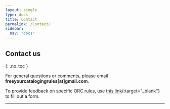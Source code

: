 ```yaml
---
layout: single
type: docs
title: Contact
permalink: /Contact/
sidebar:
  nav: "docs"
---
```


## Contact us
{: .no_toc }

For general questions or comments, please email **freeyourcatalogingrules[at]gmail.com**.

To provide feedback on specific ORC rules, use [this link](https://docs.google.com/forms/d/e/1FAIpQLSeE-cyK0r4gr3B-dITTvsfEp4RoGQ0KiIDBDttW-ndoCycFkw/viewform?usp=sf_link){:target="_blank"} to fill out a form.

---
